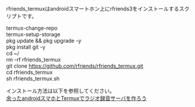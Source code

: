 rfriends_termuxはandroidスマートホン上にrfriends3をインストールするスクリプトです。  

termux-change-repo  
termux-setup-storage  
pkg update && pkg upgrade -y  
pkg install git -y  
cd ~/  
rm -rf rfriends_termux  
git clone https://github.com/rfriends/rfriends_termux.git  
cd rfriends_termux  
sh rfriends_termux.sh  
  
インストール方法は以下を参照してください。   
[余ったandroidスマホとTermuxでラジオ録音サーバを作ろう](https://github.com/rfriends/rfriends_termux/wiki)
